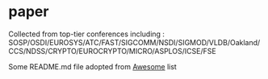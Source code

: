 # paper

Collected from top-tier conferences including :
SOSP/OSDI/EUROSYS/ATC/FAST/SIGCOMM/NSDI/SIGMOD/VLDB/Oakland/CCS/NDSS/CRYPTO/EUROCRYPTO/MICRO/ASPLOS/ICSE/FSE

Some README.md file adopted from [Awesome](https://github.com/sindresorhus/awesome) list
